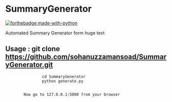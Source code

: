 
# SummaryGenerator


[![forthebadge made-with-python](http://ForTheBadge.com/images/badges/made-with-python.svg)](https://www.python.org/)


Automated Summary Generator form huge text

## Usage : git clone https://github.com/sohanuzzamansoad/SummaryGenerator.git

                    cd SummaryGenerator
                    python generate.py


            Now go to 127.0.0.1:5000 from your browser 
